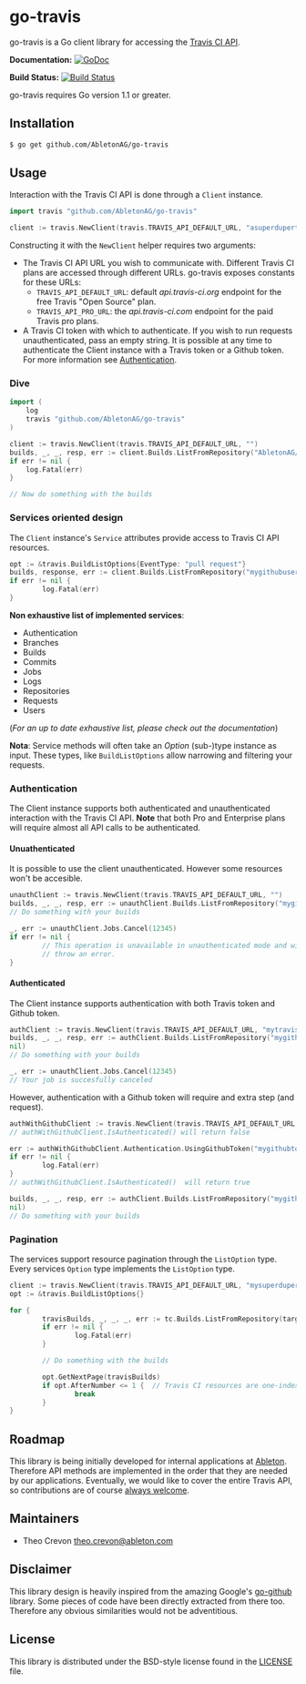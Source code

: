 # go-travis

go-travis is a Go client library for accessing the [Travis CI API](http://docs.travis-ci.com/api/).

**Documentation:** [![GoDoc](https://godoc.org/github.com/AbletonAG/go-travis/travis?status.svg)](https://godoc.org/github.com/AbletonAG/go-travis)

**Build Status:** [![Build Status](https://travis-ci.org/AbletonAG/go-travis.svg?branch=master)](https://travis-ci.org/AbletonAG/go-travis)

go-travis requires Go version 1.1 or greater.

## Installation

```bash
$ go get github.com/AbletonAG/go-travis
```

## Usage


Interaction with the Travis CI API is done through a `Client` instance.

```go
import travis "github.com/AbletonAG/go-travis"

client := travis.NewClient(travis.TRAVIS_API_DEFAULT_URL, "asuperdupertoken")
```

Constructing it with the ``NewClient`` helper requires two arguments:
* The Travis CI API URL you wish to communicate with. Different Travis CI plans are accessed through different URLs. go-travis exposes constants for these URLs:
  * ``TRAVIS_API_DEFAULT_URL``: default *api.travis-ci.org* endpoint for the free Travis "Open Source" plan.
  * ``TRAVIS_API_PRO_URL``: the *api.travis-ci.com* endpoint for the paid Travis pro plans.
* A Travis CI token with which to authenticate. If you wish to run requests unauthenticated, pass an empty string. It is possible at any time to authenticate the Client instance with a Travis token or a Github token. For more information see [Authentication]().

### Dive

```go
import (
    log
    travis "github.com/AbletonAG/go-travis"
)

client := travis.NewClient(travis.TRAVIS_API_DEFAULT_URL, "")
builds, _, _, resp, err := client.Builds.ListFromRepository("AbletonAG/go-travis", nil)
if err != nil {
    log.Fatal(err)
}

// Now do something with the builds
```

### Services oriented design

The ``Client`` instance's ``Service`` attributes provide access to Travis CI API resources.

```go
opt := &travis.BuildListOptions{EventType: "pull request"}
builds, response, err := client.Builds.ListFromRepository("mygithubuser/mygithubrepo", opt)
if err != nil {
        log.Fatal(err)
}
```

**Non exhaustive list of implemented services**:
+ Authentication
+ Branches
+ Builds
+ Commits
+ Jobs
+ Logs
+ Repositories
+ Requests
+ Users

(*For an up to date exhaustive list, please check out the documentation*)


**Nota**: Service methods will often take an *Option* (sub-)type instance as input. These types, like ``BuildListOptions`` allow narrowing and filtering your requests.


### Authentication

The Client instance supports both authenticated and unauthenticated interaction with the Travis CI API. **Note** that both Pro and Enterprise plans will require almost all API calls to be authenticated.


#### Unuathenticated

It is possible to use the client unauthenticated. However some resources won't be accesible.

```go
unauthClient := travis.NewClient(travis.TRAVIS_API_DEFAULT_URL, "")
builds, _, _, resp, err := unauthClient.Builds.ListFromRepository("mygithubuser/myopensourceproject", nil)
// Do something with your builds

_, err := unauthClient.Jobs.Cancel(12345)
if err != nil {
        // This operation is unavailable in unauthenticated mode and will
        // throw an error.
}
```

#### Authenticated

The Client instance supports authentication with both Travis token and Github token.

```go
authClient := travis.NewClient(travis.TRAVIS_API_DEFAULT_URL, "mytravistoken")
builds, _, _, resp, err := authClient.Builds.ListFromRepository("mygithubuser/myopensourceproject",
nil)
// Do something with your builds

_, err := unauthClient.Jobs.Cancel(12345)
// Your job is succesfully canceled
```

However, authentication with a Github token will require and extra step (and request).

```go
authWithGithubClient := travis.NewClient(travis.TRAVIS_API_DEFAULT_URL, "")
// authWithGithubClient.IsAuthenticated() will return false

err := authWithGithubClient.Authentication.UsingGithubToken("mygithubtoken")
if err != nil {
        log.Fatal(err)
}
// authWithGithubClient.IsAuthenticated()  will return true

builds, _, _, resp, err := authClient.Builds.ListFromRepository("mygithubuser/myopensourceproject",
nil)
// Do something with your builds
```


### Pagination

The services support resource pagination through the `ListOption` type. Every services `Option` type implements the `ListOption` type.

```go
client := travis.NewClient(travis.TRAVIS_API_DEFAULT_URL, "mysuperdupertoken")
opt := &travis.BuildListOptions{}

for {
        travisBuilds, _, _, _, err := tc.Builds.ListFromRepository(target, opt)
        if err != nil {
                log.Fatal(err)
        }

        // Do something with the builds

        opt.GetNextPage(travisBuilds)
        if opt.AfterNumber <= 1 {  // Travis CI resources are one-indexed (not zero-indexed)
                break
        }
}
```

## Roadmap

This library is being initially developed for internal applications at
[Ableton](http://ableton.com). Therefore API methods are implemented in the order that they are
needed by our applications. Eventually, we would like to cover the entire
Travis API, so contributions are of course [always welcome][contributing].

[contributing]: CONTRIBUTING.md

## Maintainers

* Theo Crevon <theo.crevon@ableton.com>

## Disclaimer

This library design is heavily inspired from the amazing Google's [go-github](https://github.com/google/go-github) library. Some pieces of code have been directly extracted from there too. Therefore any obvious similarities would not be adventitious.

## License

This library is distributed under the BSD-style license found in the [LICENSE](./LICENSE)
file.
